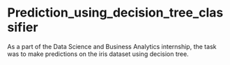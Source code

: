 # Prediction_using_decision_tree_classifier
As a part of the Data Science and Business Analytics internship, the task was to make predictions on the iris dataset using decision tree.
